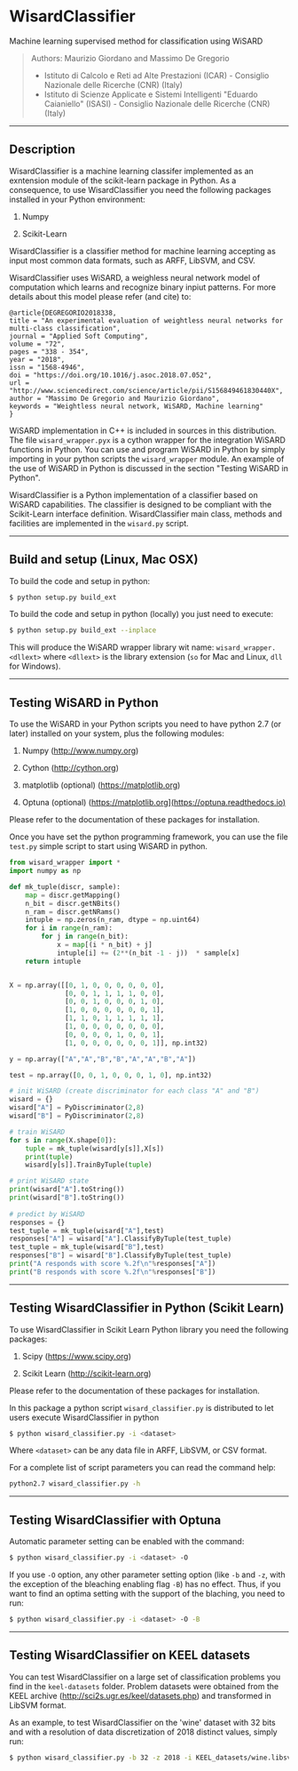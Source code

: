 # WisardClassifier
Machine learning supervised method for classification using WiSARD

> Authors: Maurizio Giordano and Massimo De Gregorio
> - Istituto di Calcolo e Reti ad Alte Prestazioni (ICAR) - Consiglio Nazionale delle Ricerche (CNR) (Italy)
> - Istituto di Scienze Applicate e Sistemi Intelligenti "Eduardo Caianiello" (ISASI) - Consiglio Nazionale delle Ricerche (CNR) (Italy)

----------------------
Description
----------------------

WisardClassifier is a machine learning classifer implemented as an exntension module of
the scikit-learn package in Python.
As a consequence, to use WisardClassifier you need the following packages installed in your
Python environment:

1) Numpy

2) Scikit-Learn

WisardClassifier is a classifier method for machine learning accepting as input most common 
data formats, such as ARFF, LibSVM, and CSV.

WisardClassifier uses  WiSARD, a weighless neural network model of computation which
learns and recognize binary inpiut patterns. For more details about this model please refer (and cite) to:

```
@article{DEGREGORIO2018338,
title = "An experimental evaluation of weightless neural networks for multi-class classification",
journal = "Applied Soft Computing",
volume = "72",
pages = "338 - 354",
year = "2018",
issn = "1568-4946",
doi = "https://doi.org/10.1016/j.asoc.2018.07.052",
url = "http://www.sciencedirect.com/science/article/pii/S156849461830440X",
author = "Massimo De Gregorio and Maurizio Giordano",
keywords = "Weightless neural network, WiSARD, Machine learning"
}
```

WiSARD implementation in C++ is included in sources in this distribution.
The file <code>wisard_wrapper.pyx</code> is a cython wrapper for the integration
WiSARD functions in Python. You can use and program WiSARD in Python 
by simply importing in your python scripts the <code>wisard_wrapper</code> module.
An example of the use of WiSARD in Python is discussed in the section "Testing WiSARD in Python".

WisardClassifier is a Python implementation of a classifier based on WiSARD capabilities. 
The classifier is designed to be compliant with the Scikit-Learn interface definition.
WisardClassifier main class, methods and facilities are implemented in the <code>wisard.py</code> 
script.

----------------------
Build and setup (Linux, Mac OSX)
----------------------

To build the code and setup in python:

```bash
$ python setup.py build_ext
```

To build the code and setup in python (locally) you just need to execute:

```bash
$ python setup.py build_ext --inplace
```


This will produce the WiSARD wrapper library wit name: <code>wisard_wrapper.\<dllext\></code> 
where <code>\<dllext\></code> is the library extension (<code>so</code> for Mac and Linux, <code>dll</code> for Windows).


----------------------
Testing WiSARD in Python
----------------------

To use the WiSARD in your Python scripts you need to have
python 2.7 (or later) installed on your system, plus the following
modules:

1. Numpy (http://www.numpy.org)

2. Cython (http://cython.org) 

3. matplotlib (optional) (https://matplotlib.org)

4. Optuna (optional) (https://matplotlib.org](https://optuna.readthedocs.io)

Please refer to the documentation of these packages for installation.

Once you have set the python programming framework, you can use the file <code>test.py</code> simple
script to start using WiSARD in python.

```python
from wisard_wrapper import *
import numpy as np

def mk_tuple(discr, sample):
    map = discr.getMapping()
    n_bit = discr.getNBits()
    n_ram = discr.getNRams()
    intuple = np.zeros(n_ram, dtype = np.uint64)
    for i in range(n_ram):
        for j in range(n_bit):
            x = map[(i * n_bit) + j]
            intuple[i] += (2**(n_bit -1 - j))  * sample[x]
    return intuple


X = np.array([[0, 1, 0, 0, 0, 0, 0, 0],
              [0, 0, 1, 1, 1, 1, 0, 0],
              [0, 0, 1, 0, 0, 0, 1, 0],
              [1, 0, 0, 0, 0, 0, 0, 1],
              [1, 1, 0, 1, 1, 1, 1, 1],
              [1, 0, 0, 0, 0, 0, 0, 0],
              [0, 0, 0, 0, 1, 0, 0, 1],
              [1, 0, 0, 0, 0, 0, 0, 1]], np.int32)

y = np.array(["A","A","B","B","A","A","B","A"])

test = np.array([0, 0, 1, 0, 0, 0, 1, 0], np.int32)

# init WiSARD (create discriminator for each class "A" and "B")
wisard = {}
wisard["A"] = PyDiscriminator(2,8)
wisard["B"] = PyDiscriminator(2,8)

# train WiSARD
for s in range(X.shape[0]):
    tuple = mk_tuple(wisard[y[s]],X[s])
    print(tuple)
    wisard[y[s]].TrainByTuple(tuple)

# print WiSARD state
print(wisard["A"].toString())
print(wisard["B"].toString())
    
# predict by WiSARD
responses = {}
test_tuple = mk_tuple(wisard["A"],test)
responses["A"] = wisard["A"].ClassifyByTuple(test_tuple)
test_tuple = mk_tuple(wisard["B"],test)
responses["B"] = wisard["B"].ClassifyByTuple(test_tuple)
print("A responds with score %.2f\n"%responses["A"])
print("B responds with score %.2f\n"%responses["B"])
```

----------------------
Testing WisardClassifier in Python (Scikit Learn)
----------------------

To use WisardClassifier in Scikit Learn Python library 
you need the following packages:

1. Scipy (https://www.scipy.org)

2. Scikit Learn (http://scikit-learn.org)

Please refer to the documentation of these packages for installation.

In this package a python script <code>wisard_classifier.py</code> is distributed to let users 
execute WisardClassifier in python 

```bash
$ python wisard_classifier.py -i <dataset>
```

Where <code>\<dataset\></code> can be any data file in ARFF, LibSVM, or CSV format.

For a complete list of script parameters you can read the command help:

```bash
python2.7 wisard_classifier.py -h
```

----------------------
Testing WisardClassifier with Optuna
----------------------

Automatic parameter setting can be enabled with the command:

```bash
$ python wisard_classifier.py -i <dataset> -O
```

If you use `-O` option, any other parameter setting option (like `-b` and `-z`, with the exception of the bleaching enabling flag `-B`) has no effect.
Thus, if you want to find an optima setting with the support of the blaching, you need to run:

```bash
$ python wisard_classifier.py -i <dataset> -O -B
```


----------------------
Testing WisardClassifier on KEEL datasets
----------------------

You can test WisardClassifier on a large set of classification problems you 
find in the <code>keel-datasets</code> folder. Problem datasets were obtained from the
KEEL archive (http://sci2s.ugr.es/keel/datasets.php) and transformed in LibSVM format.

As an example, to test WisardClassifier on the 'wine' dataset with 32 bits and with a resolution of data discretization
of 2018 distinct values, simply run:

```bash
$ python wisard_classifier.py -b 32 -z 2018 -i KEEL_datasets/wine.libsvm
```
    

